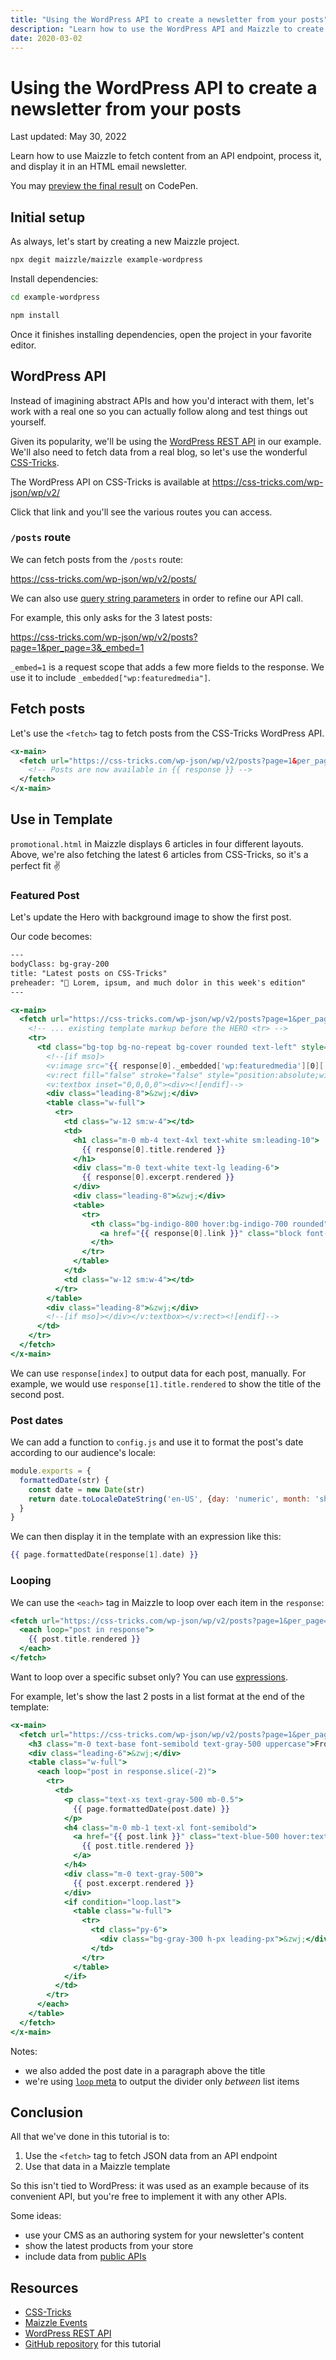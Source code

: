 ```yaml
---
title: "Using the WordPress API to create a newsletter from your posts"
description: "Learn how to use the WordPress API and Maizzle to create an HTML email newsletter with your latest posts."
date: 2020-03-02
---
```


# Using the WordPress API to create a newsletter from your posts

<p class="text-sm">Last updated: May 30, 2022</p>

Learn how to use Maizzle to fetch content from an API endpoint, process it, and display it in an HTML email newsletter.

You may [preview the final result](https://codepen.io/maizzle/pen/wvaeOVM?editors=1000) on CodePen.

## Initial setup

As always, let's start by creating a new Maizzle project.

```sh
npx degit maizzle/maizzle example-wordpress
```

Install dependencies:

```sh
cd example-wordpress

npm install
```

Once it finishes installing dependencies, open the project in your favorite editor.

## WordPress API

Instead of imagining abstract APIs and how you'd interact with them, let's work with a real one so you can actually follow along and test things out yourself.

Given its popularity, we'll be using the [WordPress REST API](https://developer.wordpress.org/rest-api/) in our example. We'll also need to fetch data from a real blog, so let's use the wonderful [CSS-Tricks](https://css-tricks.com).

The WordPress API on CSS-Tricks is available at https://css-tricks.com/wp-json/wp/v2/

Click that link and you'll see the various routes you can access.

### `/posts` route

We can fetch posts from the `/posts` route:

https://css-tricks.com/wp-json/wp/v2/posts/

We can also use [query string parameters](https://developer.wordpress.org/rest-api/reference/posts/#arguments) in order to refine our API call.

For example, this only asks for the 3 latest posts:

https://css-tricks.com/wp-json/wp/v2/posts?page=1&per_page=3&_embed=1

<Alert>`_embed=1` is a request scope that adds a few more fields to the response. We use it to include `_embedded["wp:featuredmedia"]`.</Alert>

## Fetch posts

Let's use the `<fetch>` tag to fetch posts from the CSS-Tricks WordPress API.

```xml [src/templates/example.html]
<x-main>
  <fetch url="https://css-tricks.com/wp-json/wp/v2/posts?page=1&per_page=6&_embed=1">
    <!-- Posts are now available in {{ response }} -->
  </fetch>
</x-main>
```

## Use in Template

`promotional.html` in Maizzle displays 6 articles in four different layouts. Above, we're also fetching the latest 6 articles from CSS-Tricks, so it's a perfect fit ✌

### Featured Post

Let's update the Hero with background image to show the first post.

Our code becomes:

```hbs [src/templates/example.html]
---
bodyClass: bg-gray-200
title: "Latest posts on CSS-Tricks"
preheader: "👀 Lorem, ipsum, and much dolor in this week's edition"
---

<x-main>
  <fetch url="https://css-tricks.com/wp-json/wp/v2/posts?page=1&per_page=6&_embed=1">
    <!-- ... existing template markup before the HERO <tr> -->
    <tr>
      <td class="bg-top bg-no-repeat bg-cover rounded text-left" style="background-image: url('{{ response[0]._embedded['wp:featuredmedia'][0]['source_url'] || 'https://via.placeholder.com/600x400' }}');">
        <!--[if mso]>
        <v:image src="{{ response[0]._embedded['wp:featuredmedia'][0]['source_url'] || 'https://via.placeholder.com/600x400' }}" xmlns:v="urn:schemas-microsoft-com:vml" style="width:600px;height:400px;" />
        <v:rect fill="false" stroke="false" style="position:absolute;width:600px;height:400px;">
        <v:textbox inset="0,0,0,0"><div><![endif]-->
        <div class="leading-8">&zwj;</div>
        <table class="w-full">
          <tr>
            <td class="w-12 sm:w-4"></td>
            <td>
              <h1 class="m-0 mb-4 text-4xl text-white sm:leading-10">
                {{ response[0].title.rendered }}
              </h1>
              <div class="m-0 text-white text-lg leading-6">
                {{ response[0].excerpt.rendered }}
              </div>
              <div class="leading-8">&zwj;</div>
              <table>
                <tr>
                  <th class="bg-indigo-800 hover:bg-indigo-700 rounded" style="mso-padding-alt: 16px 24px;">
                    <a href="{{ response[0].link }}" class="block font-semibold text-white text-base leading-full py-4 px-6 [text-decoration:none]">Read more &rarr;</a>
                  </th>
                </tr>
              </table>
            </td>
            <td class="w-12 sm:w-4"></td>
          </tr>
        </table>
        <div class="leading-8">&zwj;</div>
        <!--[if mso]></div></v:textbox></v:rect><![endif]-->
      </td>
    </tr>
  </fetch>
</x-main>
```

We can use `response[index]` to output data for each post, manually. For example, we would use `response[1].title.rendered` to show the title of the second post.

### Post dates

We can add a function to `config.js` and use it to format the post's date according to our audience's locale:

```js [config.js]
module.exports = {
  formattedDate(str) {
    const date = new Date(str)
    return date.toLocaleDateString('en-US', {day: 'numeric', month: 'short', year: 'numeric'})
  }
}
```

We can then display it in the template with an expression like this:

```hbs
{{ page.formattedDate(response[1].date) }}
```

### Looping

We can use the `<each>` tag in Maizzle to loop over each item in the `response`:

```hbs
<fetch url="https://css-tricks.com/wp-json/wp/v2/posts?page=1&per_page=6&_embed=1">
  <each loop="post in response">
    {{ post.title.rendered }}
  </each>
</fetch>
```

Want to loop over a specific subset only? You can use [expressions](/docs/templates#expressions).

For example, let's show the last 2 posts in a list format at the end of the template:

```hbs [src/templates/example.html]
<x-main>
  <fetch url="https://css-tricks.com/wp-json/wp/v2/posts?page=1&per_page=6&_embed=1">
    <h3 class="m-0 text-base font-semibold text-gray-500 uppercase">From the archives</h3>
    <div class="leading-6">&zwj;</div>
    <table class="w-full">
      <each loop="post in response.slice(-2)">
        <tr>
          <td>
            <p class="text-xs text-gray-500 mb-0.5">
              {{ page.formattedDate(post.date) }}
            </p>
            <h4 class="m-0 mb-1 text-xl font-semibold">
              <a href="{{ post.link }}" class="text-blue-500 hover:text-blue-400 [text-decoration:none]">
                {{ post.title.rendered }}
              </a>
            </h4>
            <div class="m-0 text-gray-500">
              {{ post.excerpt.rendered }}
            </div>
            <if condition="loop.last">
              <table class="w-full">
                <tr>
                  <td class="py-6">
                    <div class="bg-gray-300 h-px leading-px">&zwj;</div>
                  </td>
                </tr>
              </table>
            </if>
          </td>
        </tr>
      </each>
    </table>
  </fetch>
</x-main>
```

Notes:

- we also added the post date in a paragraph above the title
- we're using [`loop` meta](/docs/tags#loop-meta) to output the divider only _between_ list items

## Conclusion

All that we've done in this tutorial is to:

1. Use the `<fetch>` tag to fetch JSON data from an API endpoint
2. Use that data in a Maizzle template

So this isn't tied to WordPress: it was used as an example because of its convenient API, but you're free to implement it with any other APIs.

Some ideas:

- use your CMS as an authoring system for your newsletter's content
- show the latest products from your store
- include data from [public APIs](https://github.com/public-apis/public-apis)

## Resources

- [CSS-Tricks](https://css-tricks.com)
- [Maizzle Events](/docs/events)
- [WordPress REST API](https://developer.wordpress.org/rest-api/)
- [GitHub repository](https://github.com/maizzle/starter-wordpress-api) for this tutorial
